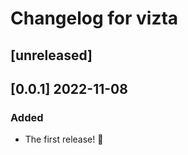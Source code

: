 # Changelog for vizta

## [unreleased]

## [0.0.1] 2022-11-08
### Added
- The first release! :tada:
